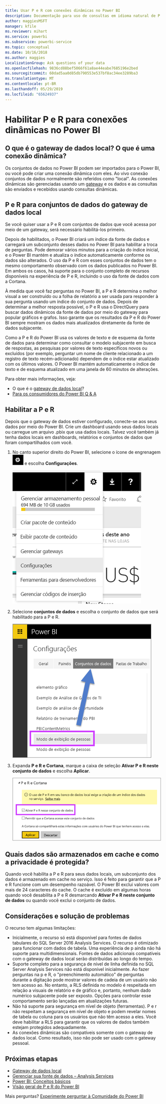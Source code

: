 ```yaml
---
title: Usar P e R com conexões dinâmicas no Power BI
description: Documentação para uso de consultas em idioma natural de P e R do Power BI com conexões dinâmicas aos dados do Analysis Services e ao gateway de dados local.
author: maggiesMSFT
manager: kfile
ms.reviewer: mihart
ms.service: powerbi
ms.subservice: powerbi-service
ms.topic: conceptual
ms.date: 10/16/2018
ms.author: maggies
LocalizationGroup: Ask questions of your data
ms.openlocfilehash: 9836cd88bef5066f61a8ae44eabe7685196e2bed
ms.sourcegitcommit: 60dad5aa0d85db790553e537bf8ac34ee3289ba3
ms.translationtype: MT
ms.contentlocale: pt-BR
ms.lasthandoff: 05/29/2019
ms.locfileid: "65624937"
---
```

# <a name="enable-qa-for-live-connections-in-power-bi"></a>Habilitar P e R para conexões dinâmicas no Power BI
## <a name="what-is-the-on-premises-data-gateway--what-is-a-live-connection"></a>O que é o gateway de dados local?  O que é uma conexão dinâmica?
Os conjuntos de dados no Power BI podem ser importados para o Power BI, ou você pode criar uma conexão dinâmica com eles. Ao vivo conexão conjuntos de dados normalmente são referidos como "local". As conexões dinâmicas são gerenciadas usando um [gateway](service-gateway-onprem.md) e os dados e as consultas são enviados e recebidos usando consultas dinâmicas.

## <a name="qa-for-on-premises-data-gateway-datasets"></a>P e R para conjuntos de dados do gateway de dados local
Se você quiser usar a P e R com conjuntos de dados que você acessa por meio de um gateway, será necessário habilitá-los primeiro.

Depois de habilitados, o Power BI criará um índice da fonte de dados e carregará um subconjunto desses dados no Power BI para habilitar a troca de perguntas. Pode demorar vários minutos para a criação do índice inicial, e o Power BI mantém e atualiza o índice automaticamente conforme os dados são alterados. O uso da P e R com esses conjuntos de dados tem o mesmo comportamento observado com os dados publicados no Power BI. Em ambos os casos, há suporte para o conjunto completo de recursos disponíveis na experiência de P e R, incluindo o uso da fonte de dados com a Cortana.

À medida que você faz perguntas no Power BI, a P e R determina o melhor visual a ser construído ou a folha de relatório a ser usada para responder à sua pergunta usando um índice do conjunto de dados. Depois de determinar a melhor resposta possível, o P e R usa o DirectQuery para buscar dados dinâmicos da fonte de dados por meio do gateway para popular gráficos e grafos. Isso garante que os resultados da P e R do Power BI sempre mostram os dados mais atualizados diretamente da fonte de dados subjacente.

Como a P e R do Power BI usa os valores de texto e de esquema da fonte de dados para determinar como consultar o modelo subjacente em busca de respostas, as pesquisas por valores de texto específicos novos ou excluídos (por exemplo, perguntar um nome de cliente relacionado a um registro de texto recém-adicionado) dependem de o índice estar atualizado com os últimos valores. O Power BI mantém automaticamente o índice de texto e de esquema atualizado em uma janela de 60 minutos de alterações.

Para obter mais informações, veja:

* O que é o [gateway de dados local](service-gateway-onprem.md)?
* [Para os consumidores do Power BI Q & A](consumer/end-user-q-and-a.md)

## <a name="enable-qa"></a>Habilitar a P e R
Depois que o gateway de dados estiver configurado, conecte-se aos seus dados por meio do Power BI.  Crie um dashboard usando seus dados locais ou carregue um arquivo .pbix que usa dados locais.  Talvez você também já tenha dados locais em dashboards, relatórios e conjuntos de dados que foram compartilhados com você.

1. No canto superior direito do Power BI, selecione o ícone de engrenagem ![ícone de engrenagem](media/service-q-and-a-direct-query/power-bi-cog.png) e escolha **Configurações**.
   
   ![Menu Configurações](media/service-q-and-a-direct-query/powerbi-settings.png)
2. Selecione **conjuntos de dados** e escolha o conjunto de dados que será habilitado para a P e R.
   
   ![Tela de conjuntos de dados do menu Configurações](media/service-q-and-a-direct-query/power-bi-q-and-a-settings.png)
3. Expanda **P e R e Cortana**, marque a caixa de seleção **Ativar P e R neste conjunto de dados** e escolha **Aplicar**.
   
    ![Área expandida de P e R](media/service-q-and-a-direct-query/power-bi-q-and-a-directquery.png)

## <a name="what-data-is-cached-and-how-is-privacy-protected"></a>Quais dados são armazenados em cache e como a privacidade é protegida?
Quando você habilita a P e R para seus dados locais, um subconjunto dos dados é armazenado em cache no serviço. Isso é feito para garantir que a P e R funcione com um desempenho razoável. O Power BI exclui valores com mais de 24 caracteres do cache. O cache é excluído em algumas horas quando você desabilita a P e R desmarcando **Ativar P e R neste conjunto de dados** ou quando você exclui o conjunto de dados.

## <a name="considerations-and-troubleshooting"></a>Considerações e solução de problemas
O recurso tem algumas limitações:

* Inicialmente, o recurso só está disponível para fontes de dados tabulares do SQL Server 2016 Analysis Services. O recurso é otimizado para funcionar com dados de tabela. Uma experiência de p ainda não há suporte para multidimensionais. Fontes de dados adicionais compatíveis com o gateway de dados local serão distribuídas ao longo do tempo.
* Suporte completo para a segurança de nível de linha definida no SQL Server Analysis Services não está disponível inicialmente. Ao fazer perguntas na p e R, o "preenchimento automático" de perguntas durante a digitação pode mostrar valores de cadeia de um usuário não tem acesso ao. No entanto, a RLS definida no modelo é respeitada em relação a visuais de relatório e de gráfico e, portanto, nenhum dado numérico subjacente pode ser exposto. Opções para controlar esse comportamento serão lançadas em atualizações futuras.
* Não há suporte para segurança em nível de objeto (ferramentas). P e r não respeitam a segurança em nível de objeto e podem revelar nomes de tabela ou coluna para os usuários que não têm acesso a eles. Você deve habilitar a RLS para garantir que os valores de dados também estejam protegidos adequadamente. 
* As conexões dinâmicas são compatíveis somente com o gateway de dados local. Como resultado, isso não pode ser usado com o gateway pessoal.

## <a name="next-steps"></a>Próximas etapas

- [Gateway de dados local](service-gateway-onprem.md)  
- [Gerenciar sua fonte de dados – Analysis Services](service-gateway-enterprise-manage-ssas.md)  
- [Power BI: Conceitos básicos](consumer/end-user-basic-concepts.md)  
- [Visão geral de P e R do Power BI](consumer/end-user-q-and-a.md)  

Mais perguntas? [Experimente perguntar à Comunidade do Power BI](http://community.powerbi.com/)

